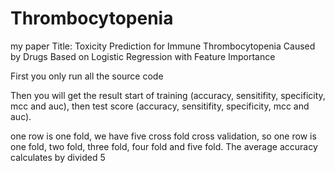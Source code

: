 # Thrombocytopenia
my paper Title: Toxicity Prediction for Immune Thrombocytopenia Caused by Drugs Based on Logistic Regression with Feature Importance

First you only run all the source code

Then you will get the result start of training (accuracy, sensitifity, specificity, mcc and auc), then test score (accuracy, sensitifity, specificity, mcc and auc). 

one row is one fold, we have five cross fold cross validation, so one row is one fold, two fold, three fold, four fold and five fold. The average accuracy calculates by divided 5
